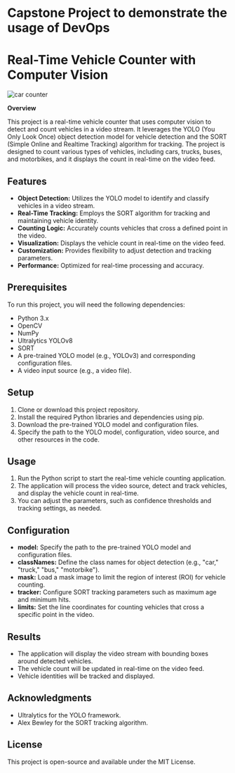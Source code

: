# Capstone Project to demonstrate the usage of DevOps  

# Real-Time Vehicle Counter with Computer Vision  

![car counter](https://github.com/ansh-sharmaa/Car-Counter/assets/126788870/8ed6b35c-2802-4854-8f7b-6747f156d95e)

**Overview**

This project is a real-time vehicle counter that uses computer vision to detect and count vehicles in a video stream. It leverages the YOLO (You Only Look Once) object detection model for vehicle detection and the SORT (Simple Online and Realtime Tracking) algorithm for tracking. The project is designed to count various types of vehicles, including cars, trucks, buses, and motorbikes, and it displays the count in real-time on the video feed.  

## Features  

- **Object Detection:** Utilizes the YOLO model to identify and classify vehicles in a video stream.   
- **Real-Time Tracking:** Employs the SORT algorithm for tracking and maintaining vehicle identity.    
- **Counting Logic:** Accurately counts vehicles that cross a defined point in the video.   
- **Visualization:** Displays the vehicle count in real-time on the video feed.    
- **Customization:** Provides flexibility to adjust detection and tracking parameters.    
- **Performance:** Optimized for real-time processing and accuracy.   

## Prerequisites   

To run this project, you will need the following dependencies:  

- Python 3.x  
- OpenCV  
- NumPy  
- Ultralytics YOLOv8
- SORT  
- A pre-trained YOLO model (e.g., YOLOv3) and corresponding configuration files.  
- A video input source (e.g., a video file).  

## Setup  

1. Clone or download this project repository.  
2. Install the required Python libraries and dependencies using pip.  
3. Download the pre-trained YOLO model and configuration files.  
4. Specify the path to the YOLO model, configuration, video source, and other resources in the code.  

## Usage   

1. Run the Python script to start the real-time vehicle counting application.  
2. The application will process the video source, detect and track vehicles, and display the vehicle count in real-time.  
3. You can adjust the parameters, such as confidence thresholds and tracking settings, as needed.  

## Configuration  

- **model:** Specify the path to the pre-trained YOLO model and configuration files.  
- **classNames:** Define the class names for object detection (e.g., "car," "truck," "bus," "motorbike").  
- **mask:** Load a mask image to limit the region of interest (ROI) for vehicle counting.  
- **tracker:** Configure SORT tracking parameters such as maximum age and minimum hits.  
- **limits:** Set the line coordinates for counting vehicles that cross a specific point in the video.  

## Results

- The application will display the video stream with bounding boxes around detected vehicles.  
- The vehicle count will be updated in real-time on the video feed.  
- Vehicle identities will be tracked and displayed.  

## Acknowledgments

- Ultralytics for the YOLO framework.  
- Alex Bewley for the SORT tracking algorithm.  

## License

This project is open-source and available under the MIT License.
